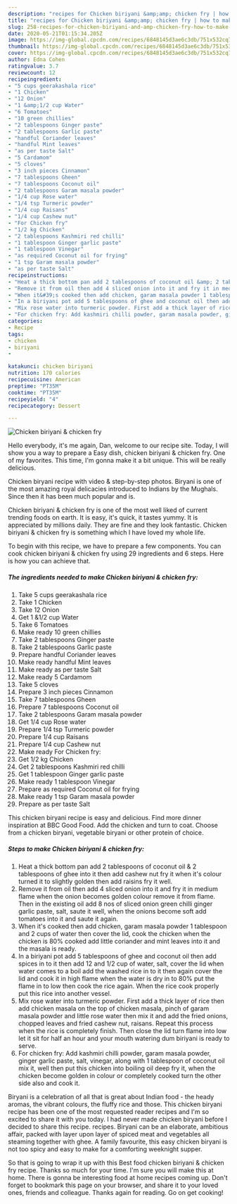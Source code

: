 ```yaml
---
description: "recipes for Chicken biriyani &amp;amp; chicken fry | how to make the best Chicken biriyani &amp;amp; chicken fry"
title: "recipes for Chicken biriyani &amp;amp; chicken fry | how to make the best Chicken biriyani &amp;amp; chicken fry"
slug: 258-recipes-for-chicken-biriyani-and-amp-chicken-fry-how-to-make-the-best-chicken-biriyani-and-amp-chicken-fry
date: 2020-05-21T01:15:34.205Z
image: https://img-global.cpcdn.com/recipes/6848145d3ae6c3db/751x532cq70/chicken-biriyani-chicken-fry-recipe-main-photo.jpg
thumbnail: https://img-global.cpcdn.com/recipes/6848145d3ae6c3db/751x532cq70/chicken-biriyani-chicken-fry-recipe-main-photo.jpg
cover: https://img-global.cpcdn.com/recipes/6848145d3ae6c3db/751x532cq70/chicken-biriyani-chicken-fry-recipe-main-photo.jpg
author: Edna Cohen
ratingvalue: 3.7
reviewcount: 12
recipeingredient:
- "5 cups geerakashala rice"
- "1 Chicken"
- "12 Onion"
- "1 &amp;1/2 cup Water"
- "6 Tomatoes"
- "10 green chillies"
- "2 tablespoons Ginger paste"
- "2 tablespoons Garlic paste"
- "handful Coriander leaves"
- "handful Mint leaves"
- "as per taste Salt"
- "5 Cardamom"
- "5 cloves"
- "3 inch pieces Cinnamon"
- "7 tablespoons Gheen"
- "7 tablespoons Coconut oil"
- "2 tablespoons Garam masala powder"
- "1/4 cup Rose water"
- "1/4 tsp Turmeric powder"
- "1/4 cup Raisans"
- "1/4 cup Cashew nut"
- "For Chicken fry"
- "1/2 kg Chicken"
- "2 tablespoons Kashmiri red chilli"
- "1 tablespoon Ginger garlic paste"
- "1 tablespoon Vinegar"
- "as required Coconut oil for frying"
- "1 tsp Garam masala powder"
- "as per taste Salt"
recipeinstructions:
- "Heat a thick bottom pan add 2 tablespoons of coconut oil &amp; 2 tablespoons of ghee into it then add cashew nut fry it when it&#39;s colour turned it to slightly golden then add raisins fry it well."
- "Remove it from oil then add 4 sliced onion into it and fry it in medium flame when the onion becomes golden colour remove it from flame. Then in the existing oil add 8 nos of sliced onion green chilli ginger garlic paste, salt, saute it well, when the onions become soft add tomatoes into it and saute it again."
- "When it&#39;s cooked then add chicken, garam masala powder 1 tablespoon and 2 cups of water then cover the lid, cook the chicken when the chicken is 80% cooked add little coriander and mint leaves into it and the masala is ready."
- "In a biriyani pot add 5 tablespoons of ghee and coconut oil then add spices in to it then add 12 and 1/2 cup of water, salt, cover the lid when water comes to a boil add the washed rice in to it then again cover the lid and cook it in high flame when the water is dry in to 80% put the flame in to low then cook the rice again. When the rice cook properly put this rice into another vessel."
- "Mix rose water into turmeric powder. First add a thick layer of rice then add chicken masala on the top of chicken masala, pinch of garam masala powder and little rose water then mix it and add the fried onions, chopped leaves and fried cashew nut, raisans. Repeat this process when the rice is completely finish. Then close the lid turn flame into low let it sit for half an hour and your mouth watering dum biriyani is ready to serve."
- "For chicken fry: Add kashmiri chilli powder, garam masala powder, ginger garlic paste, salt, vinegar, along with 1 tablespoon of coconut oil mix it, well then put this chicken into boiling oil deep fry it, when the chicken become golden in colour or completely cooked turn the other side also and cook it."
categories:
- Recipe
tags:
- chicken
- biriyani
- 

katakunci: chicken biriyani  
nutrition: 170 calories
recipecuisine: American
preptime: "PT35M"
cooktime: "PT35M"
recipeyield: "4"
recipecategory: Dessert

---
```



![Chicken biriyani &amp; chicken fry](https://img-global.cpcdn.com/recipes/6848145d3ae6c3db/751x532cq70/chicken-biriyani-chicken-fry-recipe-main-photo.jpg)

Hello everybody, it's me again, Dan, welcome to our recipe site. Today, I will show you a way to prepare a Easy dish, chicken biriyani &amp; chicken fry. One of my favorites. This time, I'm gonna make it a bit unique. This will be really delicious.

Chicken biryani recipe with video &amp; step-by-step photos. Biryani is one of the most amazing royal delicacies introduced to Indians by the Mughals. Since then it has been much popular and is.

Chicken biriyani &amp; chicken fry is one of the most well liked of current trending foods on earth. It is easy, it's quick, it tastes yummy. It is appreciated by millions daily. They are fine and they look fantastic. Chicken biriyani &amp; chicken fry is something which I have loved my whole life.


To begin with this recipe, we have to prepare a few components. You can cook chicken biriyani &amp; chicken fry using 29 ingredients and 6 steps. Here is how you can achieve that.

<!--inarticleads1-->

##### The ingredients needed to make Chicken biriyani &amp; chicken fry:

1. Take 5 cups geerakashala rice
1. Take 1 Chicken
1. Take 12 Onion
1. Get 1 &amp;1/2 cup Water
1. Take 6 Tomatoes
1. Make ready 10 green chillies
1. Take 2 tablespoons Ginger paste
1. Take 2 tablespoons Garlic paste
1. Prepare handful Coriander leaves
1. Make ready handful Mint leaves
1. Make ready as per taste Salt
1. Make ready 5 Cardamom
1. Take 5 cloves
1. Prepare 3 inch pieces Cinnamon
1. Take 7 tablespoons Gheen
1. Prepare 7 tablespoons Coconut oil
1. Take 2 tablespoons Garam masala powder
1. Get 1/4 cup Rose water
1. Prepare 1/4 tsp Turmeric powder
1. Prepare 1/4 cup Raisans
1. Prepare 1/4 cup Cashew nut
1. Make ready For Chicken fry:
1. Get 1/2 kg Chicken
1. Get 2 tablespoons Kashmiri red chilli
1. Get 1 tablespoon Ginger garlic paste
1. Make ready 1 tablespoon Vinegar
1. Prepare as required Coconut oil for frying
1. Make ready 1 tsp Garam masala powder
1. Prepare as per taste Salt


This chicken biryani recipe is easy and delicious. Find more dinner inspiration at BBC Good Food. Add the chicken and turn to coat. Choose from a chicken biryani, vegetable biryani or other protein of choice. 

<!--inarticleads2-->

##### Steps to make Chicken biriyani &amp; chicken fry:

1. Heat a thick bottom pan add 2 tablespoons of coconut oil &amp; 2 tablespoons of ghee into it then add cashew nut fry it when it&#39;s colour turned it to slightly golden then add raisins fry it well.
1. Remove it from oil then add 4 sliced onion into it and fry it in medium flame when the onion becomes golden colour remove it from flame. Then in the existing oil add 8 nos of sliced onion green chilli ginger garlic paste, salt, saute it well, when the onions become soft add tomatoes into it and saute it again.
1. When it&#39;s cooked then add chicken, garam masala powder 1 tablespoon and 2 cups of water then cover the lid, cook the chicken when the chicken is 80% cooked add little coriander and mint leaves into it and the masala is ready.
1. In a biriyani pot add 5 tablespoons of ghee and coconut oil then add spices in to it then add 12 and 1/2 cup of water, salt, cover the lid when water comes to a boil add the washed rice in to it then again cover the lid and cook it in high flame when the water is dry in to 80% put the flame in to low then cook the rice again. When the rice cook properly put this rice into another vessel.
1. Mix rose water into turmeric powder. First add a thick layer of rice then add chicken masala on the top of chicken masala, pinch of garam masala powder and little rose water then mix it and add the fried onions, chopped leaves and fried cashew nut, raisans. Repeat this process when the rice is completely finish. Then close the lid turn flame into low let it sit for half an hour and your mouth watering dum biriyani is ready to serve.
1. For chicken fry: Add kashmiri chilli powder, garam masala powder, ginger garlic paste, salt, vinegar, along with 1 tablespoon of coconut oil mix it, well then put this chicken into boiling oil deep fry it, when the chicken become golden in colour or completely cooked turn the other side also and cook it.


Biryani is a celebration of all that is great about Indian food - the heady aromas, the vibrant colours, the fluffy rice and those. This chicken biryani recipe has been one of the most requested reader recipes and I&#39;m so excited to share it with you today. I had never made chicken biryani before I decided to share this recipe. recipes. Biryani can be an elaborate, ambitious affair, packed with layer upon layer of spiced meat and vegetables all steaming together with ghee. A family favourite, this easy chicken biryani is not too spicy and easy to make for a comforting weeknight supper. 

So that is going to wrap it up with this Best food chicken biriyani &amp; chicken fry recipe. Thanks so much for your time. I'm sure you will make this at home. There is gonna be interesting food at home recipes coming up. Don't forget to bookmark this page on your browser, and share it to your loved ones, friends and colleague. Thanks again for reading. Go on get cooking!
